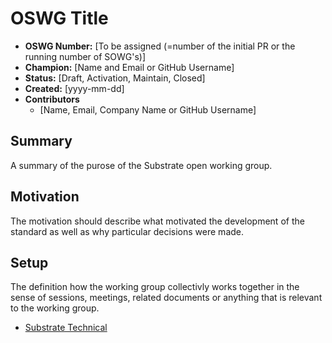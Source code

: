 # OSWG Title

- **OSWG Number:** [To be assigned (=number of the initial PR or the running number of SOWG's)]
- **Champion:** [Name and Email or GitHub Username]
- **Status:** [Draft, Activation, Maintain, Closed]
- **Created:** [yyyy-mm-dd]
- **Contributors**
    - [Name, Email, Company Name or GitHub Username]


## Summary

A summary of the purose of the Substrate open working group.

## Motivation

The motivation should describe what motivated the development of the standard as well as why
particular decisions were made.

## Setup

The definition how the working group collectivly works together in the sense of sessions, meetings, related documents or anything that is relevant to the working group.
* [Substrate Technical](https://matrix.to/#/!HzySYSaIhtyWrwiwEV:matrix.org?via=matrix.parity.io&via=matrix.org&via=corepaper.org)
